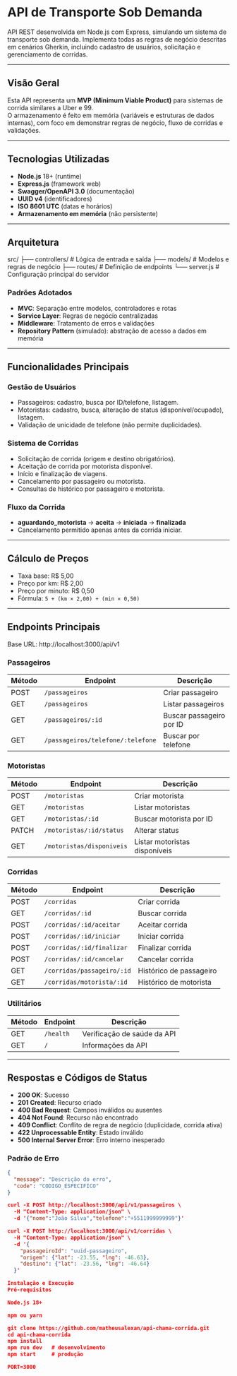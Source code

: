 # API de Transporte Sob Demanda

API REST desenvolvida em Node.js com Express, simulando um sistema de transporte sob demanda. Implementa todas as regras de negócio descritas em cenários Gherkin, incluindo cadastro de usuários, solicitação e gerenciamento de corridas.

---

## Visão Geral

Esta API representa um **MVP (Minimum Viable Product)** para sistemas de corrida similares a Uber e 99.  
O armazenamento é feito em memória (variáveis e estruturas de dados internas), com foco em demonstrar regras de negócio, fluxo de corridas e validações.

---

## Tecnologias Utilizadas

- **Node.js** 18+ (runtime)  
- **Express.js** (framework web)  
- **Swagger/OpenAPI 3.0** (documentação)  
- **UUID v4** (identificadores)  
- **ISO 8601 UTC** (datas e horários)  
- **Armazenamento em memória** (não persistente)

---

## Arquitetura

src/
├── controllers/ # Lógica de entrada e saída
├── models/ # Modelos e regras de negócio
├── routes/ # Definição de endpoints
└── server.js # Configuração principal do servidor


### Padrões Adotados
- **MVC**: Separação entre modelos, controladores e rotas  
- **Service Layer**: Regras de negócio centralizadas  
- **Middleware**: Tratamento de erros e validações  
- **Repository Pattern** (simulado): abstração de acesso a dados em memória  

---

## Funcionalidades Principais

### Gestão de Usuários
- Passageiros: cadastro, busca por ID/telefone, listagem.  
- Motoristas: cadastro, busca, alteração de status (disponível/ocupado), listagem.  
- Validação de unicidade de telefone (não permite duplicidades).

### Sistema de Corridas
- Solicitação de corrida (origem e destino obrigatórios).  
- Aceitação de corrida por motorista disponível.  
- Início e finalização de viagens.  
- Cancelamento por passageiro ou motorista.  
- Consultas de histórico por passageiro e motorista.  

### Fluxo da Corrida
- **aguardando_motorista** → **aceita** → **iniciada** → **finalizada**  
- Cancelamento permitido apenas antes da corrida iniciar.  

---

## Cálculo de Preços

- Taxa base: R$ 5,00  
- Preço por km: R$ 2,00  
- Preço por minuto: R$ 0,50  
- Fórmula: `5 + (km × 2,00) + (min × 0,50)`  

---

## Endpoints Principais

Base URL: http://localhost:3000/api/v1


### Passageiros
| Método | Endpoint | Descrição |
|--------|----------|-----------|
| POST   | `/passageiros` | Criar passageiro |
| GET    | `/passageiros` | Listar passageiros |
| GET    | `/passageiros/:id` | Buscar passageiro por ID |
| GET    | `/passageiros/telefone/:telefone` | Buscar por telefone |

### Motoristas
| Método | Endpoint | Descrição |
|--------|----------|-----------|
| POST   | `/motoristas` | Criar motorista |
| GET    | `/motoristas` | Listar motoristas |
| GET    | `/motoristas/:id` | Buscar motorista por ID |
| PATCH  | `/motoristas/:id/status` | Alterar status |
| GET    | `/motoristas/disponiveis` | Listar motoristas disponíveis |

### Corridas
| Método | Endpoint | Descrição |
|--------|----------|-----------|
| POST   | `/corridas` | Criar corrida |
| GET    | `/corridas/:id` | Buscar corrida |
| POST   | `/corridas/:id/aceitar` | Aceitar corrida |
| POST   | `/corridas/:id/iniciar` | Iniciar corrida |
| POST   | `/corridas/:id/finalizar` | Finalizar corrida |
| POST   | `/corridas/:id/cancelar` | Cancelar corrida |
| GET    | `/corridas/passageiro/:id` | Histórico de passageiro |
| GET    | `/corridas/motorista/:id` | Histórico de motorista |

### Utilitários
| Método | Endpoint | Descrição |
|--------|----------|-----------|
| GET    | `/health` | Verificação de saúde da API |
| GET    | `/` | Informações da API |

---

## Respostas e Códigos de Status

- **200 OK**: Sucesso  
- **201 Created**: Recurso criado  
- **400 Bad Request**: Campos inválidos ou ausentes  
- **404 Not Found**: Recurso não encontrado  
- **409 Conflict**: Conflito de regra de negócio (duplicidade, corrida ativa)  
- **422 Unprocessable Entity**: Estado inválido  
- **500 Internal Server Error**: Erro interno inesperado  

### Padrão de Erro
```json
{
  "message": "Descrição do erro",
  "code": "CODIGO_ESPECIFICO"
}

curl -X POST http://localhost:3000/api/v1/passageiros \
  -H "Content-Type: application/json" \
  -d '{"nome":"João Silva","telefone":"+5511999999999"}'

curl -X POST http://localhost:3000/api/v1/corridas \
  -H "Content-Type: application/json" \
  -d '{
    "passageiroId": "uuid-passageiro",
    "origem": {"lat": -23.55, "lng": -46.63},
    "destino": {"lat": -23.56, "lng": -46.64}
  }'

Instalação e Execução
Pré-requisitos

Node.js 18+

npm ou yarn

git clone https://github.com/matheusalexan/api-chama-corrida.git
cd api-chama-corrida
npm install
npm run dev   # desenvolvimento
npm start     # produção

PORT=3000

